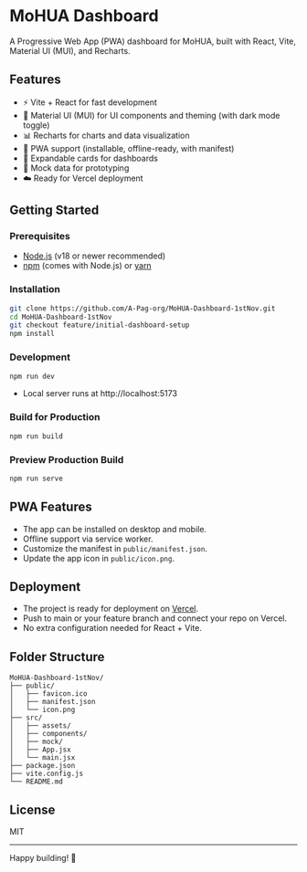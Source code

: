 # MoHUA Dashboard

A Progressive Web App (PWA) dashboard for MoHUA, built with React, Vite, Material UI (MUI), and Recharts.

## Features

- ⚡️ Vite + React for fast development
- 🎨 Material UI (MUI) for UI components and theming (with dark mode toggle)
- 📊 Recharts for charts and data visualization
- 📱 PWA support (installable, offline-ready, with manifest)
- 🧩 Expandable cards for dashboards
- 📝 Mock data for prototyping
- ☁️ Ready for Vercel deployment

## Getting Started

### Prerequisites

- [Node.js](https://nodejs.org/) (v18 or newer recommended)
- [npm](https://www.npmjs.com/) (comes with Node.js) or [yarn](https://yarnpkg.com/)

### Installation

```bash
git clone https://github.com/A-Pag-org/MoHUA-Dashboard-1stNov.git
cd MoHUA-Dashboard-1stNov
git checkout feature/initial-dashboard-setup
npm install
```

### Development

```bash
npm run dev
```
- Local server runs at http://localhost:5173

### Build for Production

```bash
npm run build
```

### Preview Production Build

```bash
npm run serve
```

## PWA Features

- The app can be installed on desktop and mobile.
- Offline support via service worker.
- Customize the manifest in `public/manifest.json`.
- Update the app icon in `public/icon.png`.

## Deployment

- The project is ready for deployment on [Vercel](https://vercel.com/).
- Push to main or your feature branch and connect your repo on Vercel.
- No extra configuration needed for React + Vite.

## Folder Structure

```
MoHUA-Dashboard-1stNov/
├── public/
│   ├── favicon.ico
│   ├── manifest.json
│   └── icon.png
├── src/
│   ├── assets/
│   ├── components/
│   ├── mock/
│   ├── App.jsx
│   └── main.jsx
├── package.json
├── vite.config.js
└── README.md
```

## License

MIT

---

Happy building! 🚀